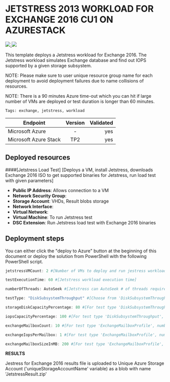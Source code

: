 # JETSTRESS 2013 WORKLOAD FOR EXCHANGE 2016 CU1 ON AZURESTACK


<a href="https://portal.azure.com/#create/Microsoft.Template/uri/https%3A%2F%2Fraw.githubusercontent.com%2FAzure%2FAzureStack-QuickStart-Templates%2Fmaster%2Fjetstress-2013-exchange-loadtest%2Fazuredeploy.json" target="_blank">
    <img src="http://azuredeploy.net/deploybutton.png"/>
</a>
<a href="http://armviz.io/#/?load=https%3A%2F%2Fraw.githubusercontent.com%2FAzure%2FAzureStack-QuickStart-Templates%2Fmaster%2Fjetstress-2013-exchange-loadtest%2Fazuredeploy.json" target="_blank">
    <img src="http://armviz.io/visualizebutton.png"/>
</a>

This template deploys a Jetstress workload for Exchange 2016. The Jetstress workload simulates Exchange database and find out IOPS supported by a given storage subsystem.

NOTE: Please make sure to user unique resource group name for each deployment to avoid deployment failures due to name collisions of resources.

NOTE: There is a 90 minutes Azure time-out which you can hit if large number of VMs are deployed or test duration is longer than 60 minutes.

`Tags: exchange, jetstress, workload`

| Endpoint        | Version           | Validated  |
| ------------- |:-------------:| -----:|
| Microsoft Azure      | - | yes |
| Microsoft Azure Stack      | TP2      |  yes |


## Deployed resources

####[Jetstress Load Test]
[Deploys a VM, install Jetstress, downloads Exchange 2016 ISO to get supported binaries for Jetstress, run load test with given parameters]
+ **Public IP Address**: Allows connection to a VM
+ **Network Security Group**: 
+ **Storage Account**: VHDs, Result blobs storage
+ **Network Interface**: 
+ **Virtual Network**: 
+ **Virtual Machine**: To run Jetstress test
+ **DSC Extension**: Run Jetstress load test with Exchange 2016 binaries


## Deployment steps
You can either click the "deploy to Azure" button at the beginning of this document or deploy the solution from PowerShell with the following PowerShell script.

```PowerShell
jetstressVMCount: 2 #[Number of VMs to deploy and run jestress workload]

testExecutionTime: 60 #[Jetstress workload execution time]

numberOfThreads: AutoSeek #[Jetstress can AutoSeek # of threads required or you can provide from available options]

testType: "DiskSubsystemThroughput" #[Choose from 'DiskSubsystemThroughput' where % of storage capacity and iops capacity can be provided or 'ExchangeMailboxProfile' where number of mailbox, iops/mailbox and mailbox size can be provided]

storageDiskCapacityPercentage: 80 #[For test type 'DiskSubsystemThroughput', storage capacity percentage to occupy]

iopsCapacityPercentage: 100 #[For test type 'DiskSubsystemThroughput', iops capacity percentage to occupy]

exchangeMailboxCount: 10 #[For test type 'ExchangeMailboxProfile', number of exchange mailbox to deploy]

exchangeIopsPerMailbox: 1 #[For test type 'ExchangeMailboxProfile', number of iops per mailbox]

exchangeMailboxSizeInMB: 200 #[For test type 'ExchangeMailboxProfile', size of exchange mailbox in MBs]
```

<b>RESULTS</b>

Jestress for Exchange 2016 results file is uploaded to Unique Azure Storage Account ('uniqueStorageAccountName' variable) as a blob with name 'JetstressResult.zip'


